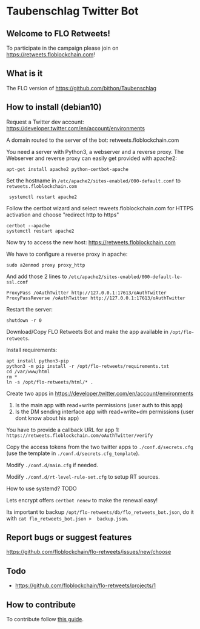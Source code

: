 # Taubenschlag Twitter Bot
## Welcome to FLO Retweets! 
To participate in the campaign please join on https://retweets.floblockchain.com!
## What is it
The FLO version of https://github.com/bithon/Taubenschlag
## How to install (debian10)
Request a Twitter dev account: https://developer.twitter.com/en/account/environments

A domain routed to the server of the bot: retweets.floblockchain.com

You need a server with Python3, a webserver and a reverse proxy. The Webserver and reverse proxy can easily get provided with apache2:
```
apt-get install apache2 python-certbot-apache
```
Set the hostname in `/etc/apache2/sites-enabled/000-default.conf` to `retweets.floblockchain.com`
```
 systemctl restart apache2
```
Follow the certbot wizard and select reweets.floblockchain.com for HTTPS activation and choose "redirect http to https"
```
certbot --apache
systemctl restart apache2
```
Now try to access the new host: https://retweets.floblockchain.com

We have to configure a reverse proxy in apache:
```
sudo a2enmod proxy proxy_http
```
And add those 2 lines to `/etc/apache2/sites-enabled/000-default-le-ssl.conf`
```
ProxyPass /oAuthTwitter http://127.0.0.1:17613/oAuthTwitter
ProxyPassReverse /oAuthTwitter http://127.0.0.1:17613/oAuthTwitter
```
Restart the server:
```
shutdown -r 0
```
Download/Copy FLO Retweets Bot and make the app available in `/opt/flo-retweets`.

Install requirements:
```
apt install python3-pip
python3 -m pip install -r /opt/flo-retweets/requirements.txt
cd /var/www/html 
rm *
ln -s /opt/flo-retweets/html/* .
```
Create two apps in https://developer.twitter.com/en/account/environments
1. Is the main app with read+write permissions (user auth to this app)
2. Is the DM sending interface app with read+write+dm permissions (user dont know about his app)

You have to provide a callback URL for app 1: `https://retweets.floblockchain.com/oAuthTwitter/verify`

Copy the access tokens from the two twitter apps to `./conf.d/secrets.cfg` (use the template in 
`./conf.d/secrets.cfg_template`).

Modify `./conf.d/main.cfg` if needed.

Modify `./conf.d/rt-level-rule-set.cfg` to setup RT sources.

How to use systemd? TODO

Lets encrypt offers `certbot nenew` to make the renewal easy!

Its important to backup `/opt/flo-retweets/db/flo_retweets_bot.json`, do it with `cat flo_retweets_bot.json > 
backup.json`.

## Report bugs or suggest features
https://github.com/floblockchain/flo-retweets/issues/new/choose
## Todo
- https://github.com/floblockchain/flo-retweets/projects/1
## How to contribute
To contribute follow 
[this guide](https://github.com/floblockchain/flo-retweets/blob/master/CONTRIBUTING.md).
